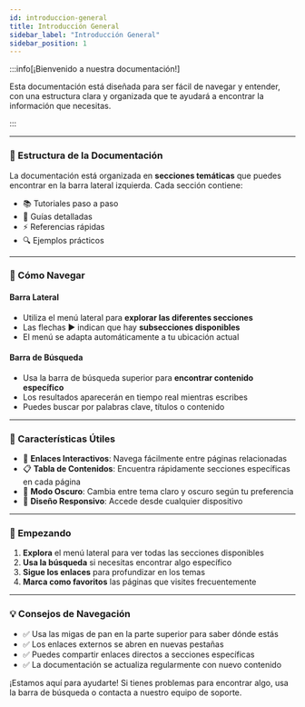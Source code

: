 ```yaml
---
id: introduccion-general
title: Introducción General
sidebar_label: "Introducción General"
sidebar_position: 1
---
```


:::info[¡Bienvenido a nuestra documentación!]

Esta documentación está diseñada para ser fácil de navegar y entender, con una estructura clara y organizada que te ayudará a encontrar la información que necesitas.

:::

---

### 🧭 Estructura de la Documentación

La documentación está organizada en **secciones temáticas** que puedes encontrar en la barra lateral izquierda. Cada sección contiene:

- 📚 Tutoriales paso a paso
- 📝 Guías detalladas
- ⚡ Referencias rápidas
- 🔍 Ejemplos prácticos

---

### 🎯 Cómo Navegar

#### Barra Lateral
- Utiliza el menú lateral para **explorar las diferentes secciones**
- Las flechas ▶️ indican que hay **subsecciones disponibles**
- El menú se adapta automáticamente a tu ubicación actual

#### Barra de Búsqueda
- Usa la barra de búsqueda superior para **encontrar contenido específico**
- Los resultados aparecerán en tiempo real mientras escribes
- Puedes buscar por palabras clave, títulos o contenido

---

### 📱 Características Útiles

- 🔗 **Enlaces Interactivos**: Navega fácilmente entre páginas relacionadas
- 📋 **Tabla de Contenidos**: Encuentra rápidamente secciones específicas en cada página
- 🌙 **Modo Oscuro**: Cambia entre tema claro y oscuro según tu preferencia
- 📱 **Diseño Responsivo**: Accede desde cualquier dispositivo

---

### 🚀 Empezando

1. **Explora** el menú lateral para ver todas las secciones disponibles
2. **Usa la búsqueda** si necesitas encontrar algo específico
3. **Sigue los enlaces** para profundizar en los temas
4. **Marca como favoritos** las páginas que visites frecuentemente

---

###  💡 Consejos de Navegación

- ✅ Usa las migas de pan en la parte superior para saber dónde estás
- ✅ Los enlaces externos se abren en nuevas pestañas
- ✅ Puedes compartir enlaces directos a secciones específicas
- ✅ La documentación se actualiza regularmente con nuevo contenido

¡Estamos aquí para ayudarte! Si tienes problemas para encontrar algo, usa la barra de búsqueda o contacta a nuestro equipo de soporte.